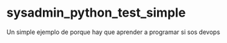 # sysadmin_python_test_simple
Un simple ejemplo de porque hay que aprender a programar si sos devops
